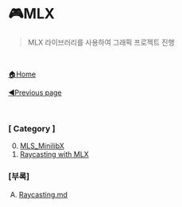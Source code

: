# 🎮MLX

> MLX 라이브러리를 사용하여 그래픽 프로젝트 진행

<br>

[🏠Home](https://github.com/batboy118/Study_Note)

[◀Previous page ](../)

<br>

### [ Category ]

0. [MLS_MinilibX](00.MLX_MinilibX.md)
1. [Raycasting with MLX](01.Raycasting_with_MLX.md)



### [부록]

​	A. [Raycasting.md](A_Raycasting.md)